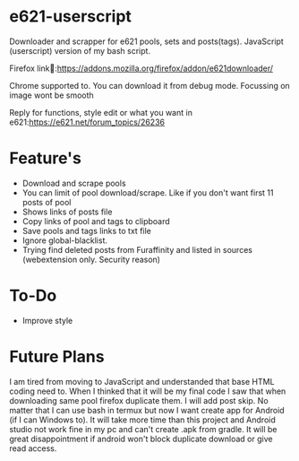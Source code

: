 # e621-userscript
Downloader and scrapper for e621 pools, sets and posts(tags). JavaScript (userscript) version of my bash script.

Firefox link🦊:https://addons.mozilla.org/firefox/addon/e621downloader/

Chrome supported to. You can download it from debug mode. Focussing on image wont be smooth

Reply for functions, style edit or what you want in e621:https://e621.net/forum_topics/26236

# Feature's

+ Download and scrape pools
+ You can limit of pool download/scrape. Like if you don't want first 11 posts of pool
+ Shows links of posts file
+ Copy links of pool and tags to clipboard
+ Save pools and tags links to txt file
+ Ignore global-blacklist.
+ Trying find deleted posts from Furaffinity and listed in sources (webextension only. Security reason)


# To-Do

+ Improve style

# Future Plans
I am tired from moving to JavaScript and understanded that base HTML coding need to. When I thinked that it will be my final code I saw that when downloading same pool firefox duplicate them. I will add post skip. No matter that I can use bash in termux but now I want create app for Android (if I can Windows to). It will take more time than this project and Android studio not work fine in my pc and can't create .apk from gradle. It will be great disappointment if android won't block duplicate download or give read access. 



